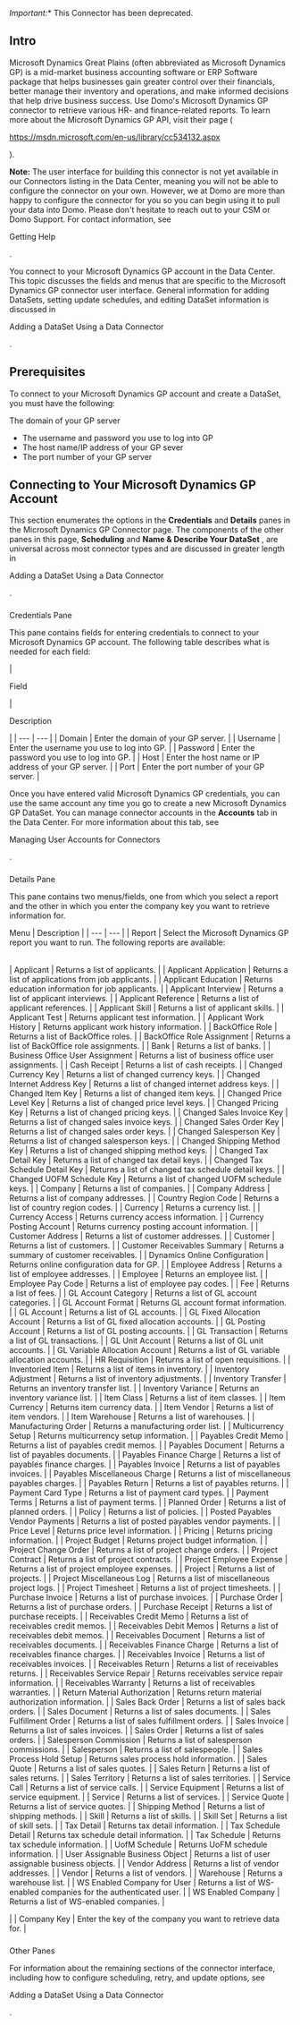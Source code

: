 

*Important:**
 This Connector has been deprecated.


 Intro
-------

Microsoft Dynamics Great Plains (often abbreviated as Microsoft Dynamics GP) is a mid-market business accounting software or ERP Software package that helps businesses gain greater control over their financials, better manage their inventory and operations, and make informed decisions that help drive business success. Use Domo's Microsoft Dynamics GP connector to retrieve various HR- and finance-related reports. To learn more about the Microsoft Dynamics GP API, visit their page (

https://msdn.microsoft.com/en-us/library/cc534132.aspx

).


**Note:**
 The user interface for building this connector is not yet available in our Connectors listing in the Data Center, meaning you will not be able to configure the connector on your own. However, we at Domo are more than happy to configure the connector for you so you can begin using it to pull your data into Domo. Please don't hesitate to reach out to your CSM or Domo Support. For contact information, see


 Getting Help


 .


 You connect to your Microsoft Dynamics GP account in the Data Center. This topic discusses the fields and menus that are specific to the Microsoft Dynamics GP connector user interface. General information for adding DataSets, setting update schedules, and editing DataSet information is discussed in

Adding a DataSet Using a Data Connector

.


 Prerequisites
---------------

To connect to your Microsoft Dynamics GP account and create a DataSet, you must have the following:

 The domain of your GP server
* The username and password you use to log into GP
* The host name/IP address of your GP sever
* The port number of your GP server

Connecting to Your Microsoft Dynamics GP Account
--------------------------------------------------


 This section enumerates the options in the
 **Credentials**
 and
 **Details**
 panes in the Microsoft Dynamics GP Connector page. The components of the other panes in this page,
 **Scheduling**
 and
 **Name & Describe Your DataSet**
 , are universal across most connector types and are discussed in greater length in

Adding a DataSet Using a Data Connector

.


###

Credentials Pane


 This pane contains fields for entering credentials to connect to your Microsoft Dynamics GP account. The following table describes what is needed for each field:


|

Field

|

Description

|
| --- | --- |
|
 Domain
  |
 Enter the domain of your GP server.
  |
|
 Username
  |
 Enter the username you use to log into GP.
  |
|
 Password
  |
 Enter the password you use to log into GP.
  |
|
 Host
  |
 Enter the host name or IP address of your GP server.
  |
|
 Port
  |
 Enter the port number of your GP server.
  |


 Once you have entered valid Microsoft Dynamics GP credentials, you can use the same account any time you go to create a new Microsoft Dynamics GP DataSet. You can manage connector accounts in the
 **Accounts**
 tab in the Data Center. For more information about this tab, see

Managing User Accounts for Connectors

.


###
 Details Pane

This pane contains two menus/fields, one from which you select a report and the other in which you enter the company key you want to retrieve information for.


 Menu
  |
 Description
  |
| --- | --- |
|
 Report
  |
 Select the Microsoft Dynamics GP report you want to run. The following reports are available:


|  |  |
| --- | --- |
|
 Applicant
  |
 Returns a list of applicants.
  |
|
 Applicant Application
  |
 Returns a list of applications from job applicants.
  |
|
 Applicant Education
  |
 Returns education information for job applicants.
  |
|
 Applicant Interview
  |
 Returns a list of applicant interviews.
  |
|
 Applicant Reference
  |
 Returns a list of applicant references.
  |
|
 Applicant Skill
  |
 Returns a list of applicant skills.
  |
|
 Applicant Test
  |
 Returns applicant test information.
  |
|
 Applicant Work History
  |
 Returns applicant work history information.
  |
|
 BackOffice Role
  |
 Returns a list of BackOffice roles.
  |
|
 BackOffice Role Assignment
  |
 Returns a list of BackOffice role assignments.
  |
|
 Bank
  |
 Returns a list of banks.
  |
|
 Business Office User Assignment
  |
 Returns a list of business office user assignments.
  |
|
 Cash Receipt
  |
 Returns a list of cash receipts.
  |
|
 Changed Currency Key
  |
 Returns a list of changed currency keys.
  |
|
 Changed Internet Address Key
  |
 Returns a list of changed internet address keys.
  |
|
 Changed Item Key
  |
 Returns a list of changed item keys.
  |
|
 Changed Price Level Key
  |
 Returns a list of changed price level keys.
  |
|
 Changed Pricing Key
  |
 Returns a list of changed pricing keys.
  |
|
 Changed Sales Invoice Key
  |
 Returns a list of changed sales invoice keys.
  |
|
 Changed Sales Order Key
  |
 Returns a list of changed sales order keys.
  |
|
 Changed Salesperson Key
  |
 Returns a list of changed salesperson keys.
  |
|
 Changed Shipping Method Key
  |
 Returns a list of changed shipping method keys.
  |
|
 Changed Tax Detail Key
  |
 Returns a list of changed tax detail keys.
  |
|
 Changed Tax Schedule Detail Key
  |
 Returns a list of changed tax schedule detail keys.
  |
|
 Changed UOFM Schedule Key
  |
 Returns a list of changed UOFM schedule keys.
  |
|
 Company
  |
 Returns a list of companies.
  |
|
 Company Address
  |
 Returns a list of company addresses.
  |
|
 Country Region Code
  |
 Returns a list of country region codes.
  |
|
 Currency
  |
 Returns a currency list.
  |
|
 Currency Access
  |
 Returns currency access information.
  |
|
 Currency Posting Account
  |
 Returns currency posting account information.
  |
|
 Customer Address
  |
 Returns a list of customer addresses.
  |
|
 Customer
  |
 Returns a list of customers.
  |
|
 Customer Receivables Summary
  |
 Returns a summary of customer receivables.
  |
|
 Dynamics Online Configuration
  |
 Returns online configuration data for GP.
  |
|
 Employee Address
  |
 Returns a list of employee addresses.
  |
|
 Employee
  |
 Returns an employee list.
  |
|
 Employee Pay Code
  |
 Returns a list of employee pay codes.
  |
|
 Fee
  |
 Returns a list of fees.
  |
|
 GL Account Category
  |
 Returns a list of GL account categories.
  |
|
 GL Account Format
  |
 Returns GL account format information.
  |
|
 GL Account
  |
 Returns a list of GL accounts.
  |
|
 GL Fixed Allocation Account
  |
 Returns a list of GL fixed allocation accounts.
  |
|
 GL Posting Account
  |
 Returns a list of GL posting accounts.
  |
|
 GL Transaction
  |
 Returns a list of GL transactions.
  |
|
 GL Unit Account
  |
 Returns a list of GL unit accounts.
  |
|
 GL Variable Allocation Account
  |
 Returns a list of GL variable allocation accounts.
  |
|
 HR Requisition
  |
 Returns a list of open requisitions.
  |
|
 Inventoried Item
  |
 Returns a list of items in inventory.
  |
|
 Inventory Adjustment
  |
 Returns a list of inventory adjustments.
  |
|
 Inventory Transfer
  |
 Returns an inventory transfer list.
  |
|
 Inventory Variance
  |
 Returns an inventory variance list.
  |
|
 Item Class
  |
 Returns a list of item classes.
  |
|
 Item Currency
  |
 Returns item currency data.
  |
|
 Item Vendor
  |
 Returns a list of item vendors.
  |
|
 Item Warehouse
  |
 Returns a list of warehouses.
  |
|
 Manufacturing Order
  |
 Returns a manufacturing order list.
  |
|
 Multicurrency Setup
  |
 Returns multicurrency setup information.
  |
|
 Payables Credit Memo
  |
 Returns a list of payables credit memos.
  |
|
 Payables Document
  |
 Returns a list of payables documents.
  |
|
 Payables Finance Charge
  |
 Returns a list of payables finance charges.
  |
|
 Payables Invoice
  |
 Returns a list of payables invoices.
  |
|
 Payables Miscellaneous Charge
  |
 Returns a list of miscellaneous payables charges.
  |
|
 Payables Return
  |
 Returns a list of payables returns.
  |
|
 Payment Card Type
  |
 Returns a list of payment card types.
  |
|
 Payment Terms
  |
 Returns a list of payment terms.
  |
|
 Planned Order
  |
 Returns a list of planned orders.
  |
|
 Policy
  |
 Returns a list of policies.
  |
|
 Posted Payables Vendor Payments
  |
 Returns a list of posted payables vendor payments.
  |
|
 Price Level
  |
 Returns price level information.
  |
|
 Pricing
  |
 Returns pricing information.
  |
|
 Project Budget
  |
 Returns project budget information.
  |
|
 Project Change Order
  |
 Returns a list of project change orders.
  |
|
 Project Contract
  |
 Returns a list of project contracts.
  |
|
 Project Employee Expense
  |
 Returns a list of project employee expenses.
  |
|
 Project
  |
 Returns a list of projects.
  |
|
 Project Miscellaneous Log
  |
 Returns a list of miscellaneous project logs.
  |
|
 Project Timesheet
  |
 Returns a list of project timesheets.
  |
|
 Purchase Invoice
  |
 Returns a list of purchase invoices.
  |
|
 Purchase Order
  |
 Returns a list of purchase orders.
  |
|
 Purchase Receipt
  |
 Returns a list of purchase receipts.
  |
|
 Receivables Credit Memo
  |
 Returns a list of receivables credit memos.
  |
|
 Receivables Debit Memos
  |
 Returns a list of receivables debit memos.
  |
|
 Receivables Document
  |
 Returns a list of receivables documents.
  |
|
 Receivables Finance Charge
  |
 Returns a list of receivables finance charges.
  |
|
 Receivables Invoice
  |
 Returns a list of receivables invoices.
  |
|
 Receivables Return
  |
 Returns a list of receivables returns.
  |
|
 Receivables Service Repair
  |
 Returns receivables service repair information.
  |
|
 Receivables Warranty
  |
 Returns a list of receivables warranties.
  |
|
 Return Material Authorization
  |
 Returns return material authorization information.
  |
|
 Sales Back Order
  |
 Returns a list of sales back orders.
  |
|
 Sales Document
  |
 Returns a list of sales documents.
  |
|
 Sales Fulfillment Order
  |
 Returns a list of sales fulfillment orders.
  |
|
 Sales Invoice
  |
 Returns a list of sales invoices.
  |
|
 Sales Order
  |
 Returns a list of sales orders.
  |
|
 Salesperson Commission
  |
 Returns a list of salesperson commissions.
  |
|
 Salesperson
  |
 Returns a list of salespeople.
  |
|
 Sales Process Hold Setup
  |
 Returns sales process hold information.
  |
|
 Sales Quote
  |
 Returns a list of sales quotes.
  |
|
 Sales Return
  |
 Returns a list of sales returns.
  |
|
 Sales Territory
  |
 Returns a list of sales territories.
  |
|
 Service Call
  |
 Returns a list of service calls.
  |
|
 Service Equipment
  |
 Returns a list of service equipment.
  |
|
 Service
  |
 Returns a list of services.
  |
|
 Service Quote
  |
 Returns a list of service quotes.
  |
|
 Shipping Method
  |
 Returns a list of shipping methods.
  |
|
 Skill
  |
 Returns a list of skills.
  |
|
 Skill Set
  |
 Returns a list of skill sets.
  |
|
 Tax Detail
  |
 Returns tax detail information.
  |
|
 Tax Schedule Detail
  |
 Returns tax schedule detail information.
  |
|
 Tax Schedule
  |
 Returns tax schedule information.
  |
|
 UofM Schedule
  |
 Returns UoFM schedule information.
  |
|
 User Assignable Business Object
  |
 Returns a list of user assignable business objects.
  |
|
 Vendor Address
  |
 Returns a list of vendor addresses.
  |
|
 Vendor
  |
 Returns a list of vendors.
  |
|
 Warehouse
  |
 Returns a warehouse list.
  |
|
 WS Enabled Company for User
  |
 Returns a list of WS-enabled companies for the authenticated user.
  |
|
 WS Enabled Company
  |
 Returns a list of WS-enabled companies.
  |

|
|
 Company Key
  |
 Enter the key of the company you want to retrieve data for.
  |


###
 Other Panes

For information about the remaining sections of the connector interface, including how to configure scheduling, retry, and update options, see

Adding a DataSet Using a Data Connector

.

